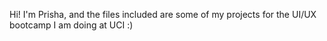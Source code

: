 Hi! I'm Prisha, and the files included are some of my projects for the UI/UX bootcamp I am doing at UCI :)

<!---
prisha-rai/prisha-rai is a ✨ special ✨ repository because its `README.md` (this file) appears on your GitHub profile.
You can click the Preview link to take a look at your changes.
--->
